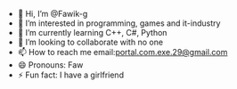 - 👋 Hi, I’m @Fawik-g
- 👀 I’m interested in programming, games and it-industry
- 🌱 I’m currently learning C++, C#, Python
- 💞️ I’m looking to collaborate with no one
- 📫 How to reach me email:portal.com.exe.29@gmail.com
- 😄 Pronouns: Faw
- ⚡ Fun fact: I have a girlfriend

<!---
Fawik-g/Fawik-g is a ✨ special ✨ repository because its `README.md` (this file) appears on your GitHub profile.
You can click the Preview link to take a look at your changes.
--->
